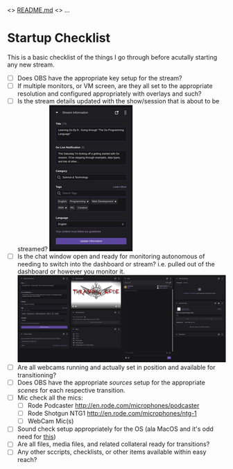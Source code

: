 <> [README.md](README.md) <> ...

# Startup Checklist

This is a basic checklist of the things I go through before acutally starting any new stream.

 - [ ] Does OBS have the appropriate key setup for the stream?
 - [ ] If multiple monitors, or VM screen, are they all set to the appropriate resolution and configured appropriately with overlays and such?
 - [ ] Is the stream details updated with the show/session that is about to be streamed? 
 ![Update Stream Information](/images/stream-information.png "Update Stream Information")
 - [ ] Is the chat window open and ready for monitoring autonomous of needing to switch into the dashboard or stream? i.e. pulled out of the dashboard or however you monitor it.
 ![alt text](/images/dashboard.png "Logo Title Text 1")
 - [ ] Are all webcams running and actually set in position and available for transitioning?
 - [ ] Does OBS have the appropriate *sources* setup for the appropriate *scenes* for each respective transition.
 - [ ] Mic check all the mics:
    - [ ] Rode Podcaster http://en.rode.com/microphones/podcaster
    - [ ] Rode Shotgun NTG1 http://en.rode.com/microphones/ntg-1
    - [ ] WebCam Mic(s)
 - [ ] Sound check setup appropriately for the OS (ala MacOS and it's odd need for [this](https://obsproject.com/forum/resources/os-x-capture-audio-with-ishowu-audio-capture.505/))
 - [ ] Are all files, media files, and related collateral ready for transitions?
 - [ ] Any other sccripts, checklists, or other items available within easy reach?
